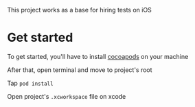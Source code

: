 This project works as a base for hiring tests on iOS

# Get started

To get started, you'll have to install [cocoapods](https://cocoapods.org/) on your machine

After that, open terminal and move to project's root

Tap `pod install`

Open project's `.xcworkspace` file on xcode